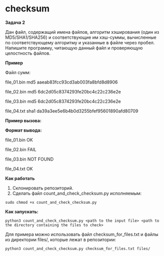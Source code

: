 # checksum
**Задача 2**

Дан файл, содержащий имена файлов, алгоритм хэширования (один из MD5/SHA1/SHA256) и соответствующие им хэш-суммы, вычисленные по соответствующему алгоритму и указанные в файле через пробел. Напишите программу, читающую данный файл и проверяющую целостность файлов.

**Пример**

Файл сумм:

file_01.bin md5 aaeab83fcc93cd3ab003fa8bfd8d8906

file_02.bin md5 6dc2d05c8374293fe20bc4c22c236e2e

file_03.bin md5 6dc2d05c8374293fe20bc4c22c236e2e

file_04.txt sha1 da39a3ee5e6b4b0d3255bfef95601890afd80709

**Пример вызова:** 
<your program> <path to the input file> <path to the directory containing the files to check>

**Формат вывода:**

file_01.bin OK

file_02.bin FAIL

file_03.bin NOT FOUND

file_04.txt OK

**Как работать**

1) Склонировать репозиторий.
2) Сделать файл count_and_check_checksum.py исполняемым:
```
sudo chmod +x count_and_check_checksum.py
```
**Как запускать:**
```
python3 count_and_check_checksum.py <path to the input file> <path to the directory containing the files to check>
```
Для примера можно использовать файл checksum_for_files.txt и файлы из директории files/, которые лежат в репозитории:
```
python3 count_and_check_checksum.py checksum_for_files.txt files/
```